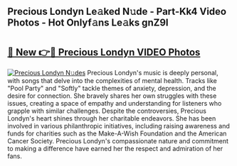 ## Precious Londyn Le𝚊ked N𝚞de - Part-Kk4 Video Photos - Hot Onlyf𝚊ns Le𝚊ks gnZ9I

# <h2><a href="http://ab51494.deff.icu/?id=Precious+Londyn">🔗 New 👉🔴 Precious Londyn VIDEO Photos</a></h2>

[![Precious Londyn N𝚞des](https://i.imgur.com/rIISA9y.gif)](http://ab51494.deff.icu/?id=Precious+Londyn)
Precious Londyn's music is deeply personal, with songs that delve into the complexities of mental health. Tracks like "Pool Party" and "Softly" tackle themes of anxiety, depression, and the desire for connection. She bravely shares her own struggles with these issues, creating a space of empathy and understanding for listeners who grapple with similar challenges. Despite the controversies, Precious Londyn's heart shines through her charitable endeavors. She has been involved in various philanthropic initiatives, including raising awareness and funds for charities such as the Make-A-Wish Foundation and the American Cancer Society. Precious Londyn's compassionate nature and commitment to making a difference have earned her the respect and admiration of her fans.
